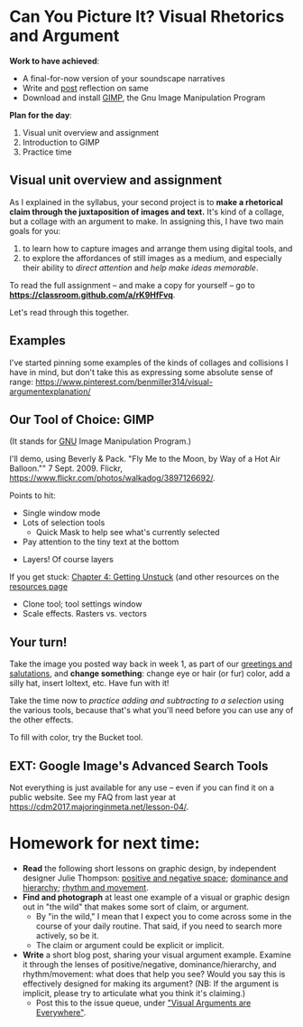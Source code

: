 # Can You Picture It? Visual Rhetorics and Argument

**Work to have achieved**:

* A final-for-now version of your soundscape narratives
* Write and [post](https://github.com/pitt-cdm/miller2019spring/issues/2) reflection on same
* Download and install [GIMP](https://www.gimp.org/downloads/), the Gnu Image Manipulation Program

**Plan for the day**:

1. Visual unit overview and assignment
2. Introduction to GIMP
3. Practice time


## Visual unit overview and assignment

As I explained in the syllabus, your second project is to **make a rhetorical claim through the juxtaposition of images and text.** It's kind of a collage, but a collage with an argument to make. In assigning this, I have two main goals for you:

1. to learn how to capture images and arrange them using digital tools, and
2. to explore the affordances of still images as a medium, and especially their ability to _direct attention_ and _help make ideas memorable_.

<div class="alert alert-success">
To read the full assignment – and make a copy for yourself – go to <strong><a href="https://classroom.github.com/a/rK9HfFvq">https://classroom.github.com/a/rK9HfFvq</a></strong>.
</div>

Let's read through this together.

<!-- Go through overview, constraints, deadlines. -->

## Examples

I've started pinning some examples of the kinds of collages and collisions I have in mind, but don't take this as expressing some absolute sense of range:
https://www.pinterest.com/benmiller314/visual-argumentexplanation/

## Our Tool of Choice: GIMP

(It stands for [GNU](https://en.wikipedia.org/wiki/GNU) Image Manipulation Program.)

I'll demo, using Beverly & Pack. "Fly Me to the Moon, by Way of a Hot Air Balloon."" 7 Sept. 2009. Flickr, https://www.flickr.com/photos/walkadog/3897126692/.

Points to hit:
* Single window mode
* Lots of selection tools
   - Quick Mask to help see what's currently selected
* Pay attention to the tiny text at the bottom
<!--* Extracting objects from background. Inverse select-->
* Layers! Of course layers

<div class="alert alert-info">
If you get stuck: <a href="https://docs.gimp.org/2.10/en/gimp-getting-unstuck.html">Chapter 4: Getting Unstuck</a> (and other resources on the <a href="{{site.course.base_path}}resources">resources page</a>
</div>

* Clone tool; tool settings window
* Scale effects. Rasters vs. vectors


## Your turn!

<div class="alert alert-success">
Take the image you posted way back in week 1, as part of our <a href="https://github.com/pitt-cdm/miller2019spring/issues/1">greetings and salutations</a>, and <strong>change something</strong>: change eye or hair (or fur) color, add a silly hat, insert loltext, etc. Have fun with it!
</div>

Take the time now to _practice adding and subtracting to a selection_ using the various tools, because that's what you'll need before you can use any of the other effects.

To fill with color, try the Bucket tool.

## EXT: Google Image's Advanced Search Tools

Not everything is just available for any use – even if you can find it on a public website. See my FAQ from last year at https://cdm2017.majoringinmeta.net/lesson-04/.

# Homework for next time:
* **Read** the following short lessons on graphic design, by independent designer Julie Thompson: <a href="https://www.thetypetree.com/blog/graphic-design-101-positive-and-negative-space">positive and negative space</a>; <a href="https://www.thetypetree.com/blog/graphic-design-101-dominancehierarchy">dominance and hierarchy</a>; <a href="https://www.thetypetree.com/blog/graphic-design-101-rhythm-and-movement">rhythm and movement</a>.
* **Find and photograph** at least one example of a visual or graphic design out in "the wild" that makes some sort of claim, or argument.
   - By "in the wild," I mean that I expect you to come across some in the course of your daily routine. That said, if you need to search more actively, so be it.
   - The claim or argument could be explicit or implicit.
* **Write** a short blog post, sharing your visual argument example. Examine it through the lenses of positive/negative, dominance/hierarchy, and rhythm/movement: what does that help you see? Would you say this is effectively designed for making its argument? (NB: If the argument is implicit, please try to articulate what you think it's claiming.)
   - Post this to the issue queue, under ["Visual Arguments are Everywhere"](https://github.com/pitt-cdm/miller2019spring/issues/8).
